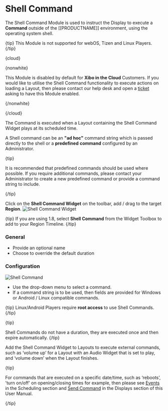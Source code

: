 <!--toc=widgets-->

# Shell Command

The Shell Command Module is used to instruct the Display to execute a **Command** outside of the [[PRODUCTNAME]] environment, using the operating system shell.  

{tip}
This Module is not supported for webOS, Tizen and Linux Players.
{/tip}

{cloud}

{nonwhite}

This Module is disabled by default for **Xibo in the Cloud** Customers. If you would like to utilise the Shell Command functionality to execute actions on loading a Layout, then please contact our help desk and open a [ticket](https://xibo.org.uk/help#commercial) asking to have this Module enabled.

{/nonwhite}

{/cloud}

The Command is executed when a Layout containing the Shell Command Widget plays at its scheduled time.

A Shell command can be an **"ad hoc"** command string which is passed directly to the shell or a **predefined** **command** configured by an Administrator.

{tip}

It is recommended that predefined commands should be used where possible. If you require additional commands, please contact your Administrator to create a new predefined command or provide a command string to include.

{/tip}

Click on the **Shell Command Widget** on the  toolbar, add / drag to the target **Region**. ![Shell Command Widget](img/v2_media_shellcommand_widget.png)

{tip}
If you are using 1.8, select **Shell Command** from the Widget Toolbox to add to your Region Timeline.
{/tip}

### General

- Provide an optional name
- Choose to override the default duration

### Configuration

![Shell Command](img/v2_media_shellcommand.png)

- Use the drop-down menu to select a command.
- If a command string is to be used, then fields are provided for Windows or Android / Linux compatible commands.

{tip}
Linux/Android Players require **root access** to use Shell Commands.
{/tip}

{tip}

Shell Commands do not have a duration, they are executed once and then expire automatically.
{/tip}

Add the Shell Command Widget to Layouts to execute external commands, such as ‘volume up’ for a Layout with an Audio Widget that is set to play, and ‘volume down’ when the Layout finishes.

{tip}

For commands that are executed on a specific date/time, such as  ‘reboots’, 'turn on/off' on opening/closing times for example, then please see [Events](scheduling_events.html) in the Scheduling section and [Send Command](displays.html) in the Displays section of this User Manual.

{/tip}